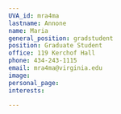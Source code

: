 ```yaml
---
UVA_id: mra4ma
lastname: Annone
name: Maria
general_position: gradstudent
position: Graduate Student
office: 119 Kerchof Hall
phone: 434-243-1115
email: mra4ma@virginia.edu
image:
personal_page:
interests:

---
```

